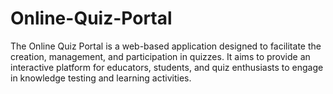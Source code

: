 # Online-Quiz-Portal
The Online Quiz Portal is a web-based application designed to facilitate the creation, management, and participation in quizzes. It aims to provide an interactive platform for educators, students, and quiz enthusiasts to engage in knowledge testing and learning activities. 
